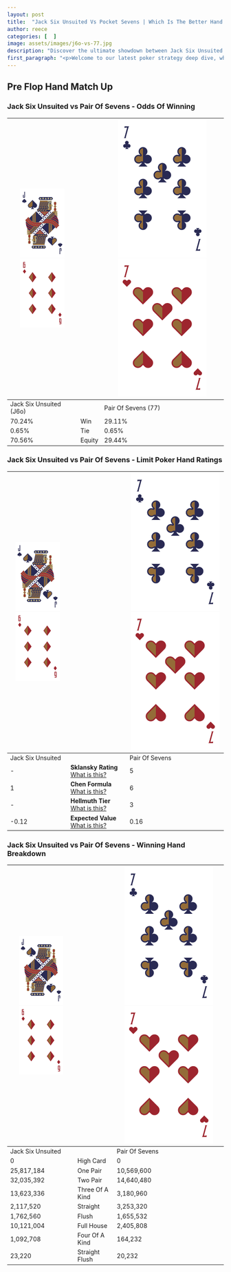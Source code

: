 ```yaml
---
layout: post
title:  "Jack Six Unsuited Vs Pocket Sevens | Which Is The Better Hand In Poker? A Complete Guide"
author: reece
categories: [  ]
image: assets/images/j6o-vs-77.jpg
description: "Discover the ultimate showdown between Jack Six Unsuited and Pair Of Sevens in poker! Uncover the odds, strategies, and scenarios where one hand triumphs over the other. Get ready to up your poker game with this thrilling analysis."
first_paragraph: "<p>Welcome to our latest poker strategy deep dive, where we're pitting two distinct hands against each other in a high-stakes showdown: Jack Six Unsuited vs Pair Of Sevens.</p><p>In the dynamic world of poker, every decision counts, and knowing which hand holds the upper hand is key to your success at the table.</p><p>In this article, we'll dissect these two hands, explore the scenarios where one dominates the other, and equip you with the knowledge to make strategic choices that can tip the odds in your favor.</p><p>Get ready to unravel the intriguing dynamics of these poker hands and elevate your game to new heights.</p>"
---
```




[comment]: # (sp0)

## Pre Flop Hand Match Up

<div class="table hand-ratings" markdown="1"> 



### Jack Six Unsuited vs Pair Of Sevens - Odds Of Winning


    
| ![image info](assets/images/hand1/J.png) ![image info](assets/images/hand1/6o.png) |  | ![image info](assets/images/hand2/7.png) ![image info](assets/images/hand2/7o.png) |
| -------- | -------- | -------- |
| Jack Six Unsuited (J6o) |  | Pair Of Sevens (77) |
| 70.24% | Win | 29.11% |
| 0.65% | Tie | 0.65% |
| 70.56% | Equity | 29.44% |




[comment]: # (sp1)



### Jack Six Unsuited vs Pair Of Sevens - Limit Poker Hand Ratings


    
| ![image info](assets/images/hand1/J.png) ![image info](assets/images/hand1/6o.png) |  | ![image info](assets/images/hand2/7.png) ![image info](assets/images/hand2/7o.png) |
| -------- | -------- | -------- |
| Jack Six Unsuited |  | Pair Of Sevens |
| - | **Sklansky Rating** [What is this?](/sklansky-rating-explained) | 5 |
| 1 | **Chen Formula** [What is this?](/chen-formula-explained) | 6 |
| - | **Hellmuth Tier** [What is this?](/Hellmuth-tier-explained) | 3 |
| -0.12 | **Expected Value** [What is this?](/expected-value-explained) | 0.16 |




[comment]: # (sp2)



### Jack Six Unsuited vs Pair Of Sevens - Winning Hand Breakdown


    
| ![image info](assets/images/hand1/J.png) ![image info](assets/images/hand1/6o.png) |  | ![image info](assets/images/hand2/7.png) ![image info](assets/images/hand2/7o.png) |
| -------- | -------- | -------- |
| Jack Six Unsuited |  | Pair Of Sevens |
| 0 | High Card | 0 |
| 25,817,184 | One Pair | 10,569,600 |
| 32,035,392 | Two Pair | 14,640,480 |
| 13,623,336 | Three Of A Kind | 3,180,960 |
| 2,117,520 | Straight | 3,253,320 |
| 1,762,560 | Flush | 1,655,532 |
| 10,121,004 | Full House | 2,405,808 |
| 1,092,708 | Four Of A Kind | 164,232 |
| 23,220 | Straight Flush | 20,232 |




[comment]: # (sp3)



</div>

[comment]: # (sp4)



[comment]: # (sp5)

